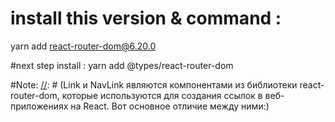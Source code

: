 # install this version & command :
yarn add react-router-dom@6.20.0

#next step install :
yarn add @types/react-router-dom

#Note:
[//]: # (Link и NavLink являются компонентами из библиотеки react-router-dom, которые используются для создания ссылок в веб-приложениях на React. Вот основное отличие между ними:)

[//]: # ()
[//]: # (Link:)

[//]: # ()
[//]: # (Link используется для создания обычных ссылок в приложении.)

[//]: # (Когда пользователь кликает на Link, он перенаправляется на указанный маршрут без передачи дополнительных свойств.)

[//]: # (Простое использование: <Link to="/about">About</Link>)

[//]: # (NavLink:)

[//]: # ()
[//]: # (NavLink расширяет функционал Link и предоставляет дополнительные возможности для стилизации активных ссылок.)

[//]: # (NavLink предоставляет свойство activeClassName, которое автоматически добавляет класс активной ссылке при соответствии текущему маршруту.)

[//]: # (NavLink также имеет свойство activeStyle, позволяющее задать стили для активной ссылки.)

[//]: # (Пример использования: <NavLink to="/about" activeClassName="active">About</NavLink>)